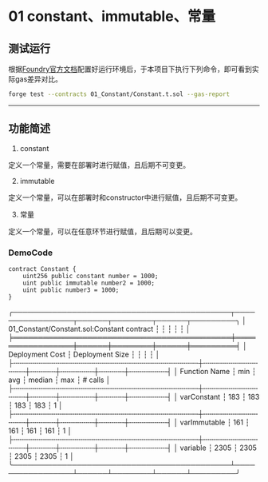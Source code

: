 # 01 constant、immutable、常量

## 测试运行

根据[Foundry官方文档](https://getfoundry.sh/)配置好运行环境后，于本项目下执行下列命令，即可看到实际gas差异对比。

````bash
forge test --contracts 01_Constant/Constant.t.sol --gas-report 
````

----

## 功能简述

1. constant

定义一个常量，需要在部署时进行赋值，且后期不可变更。

2. immutable

定义一个常量，可以在部署时和constructor中进行赋值，且后期不可变更。

3. 常量

定义一个常量，可以在任意环节进行赋值，且后期可以变更。

### DemoCode

````solidity
contract Constant {
    uint256 public constant number = 1000;
    uint public immutable number2 = 1000;
    uint public number3 = 1000;
}
````

╭────────────────────────────────────────────┬─────────────────┬──────┬────────┬──────┬─────────╮
│ 01_Constant/Constant.sol:Constant contract ┆                 ┆      ┆        ┆      ┆         │
╞════════════════════════════════════════════╪═════════════════╪══════╪════════╪══════╪═════════╡
│ Deployment Cost                            ┆ Deployment Size ┆      ┆        ┆      ┆         │
├╌╌╌╌╌╌╌╌╌╌╌╌╌╌╌╌╌╌╌╌╌╌╌╌╌╌╌╌╌╌╌╌╌╌╌╌╌╌╌╌╌╌╌╌┼╌╌╌╌╌╌╌╌╌╌╌╌╌╌╌╌╌┼╌╌╌╌╌╌┼╌╌╌╌╌╌╌╌┼╌╌╌╌╌╌┼╌╌╌╌╌╌╌╌╌┤
│ Function Name                              ┆ min             ┆ avg  ┆ median ┆ max  ┆ # calls │
├╌╌╌╌╌╌╌╌╌╌╌╌╌╌╌╌╌╌╌╌╌╌╌╌╌╌╌╌╌╌╌╌╌╌╌╌╌╌╌╌╌╌╌╌┼╌╌╌╌╌╌╌╌╌╌╌╌╌╌╌╌╌┼╌╌╌╌╌╌┼╌╌╌╌╌╌╌╌┼╌╌╌╌╌╌┼╌╌╌╌╌╌╌╌╌┤
│ varConstant                                ┆ 183             ┆ 183  ┆ 183    ┆ 183  ┆ 1       │
├╌╌╌╌╌╌╌╌╌╌╌╌╌╌╌╌╌╌╌╌╌╌╌╌╌╌╌╌╌╌╌╌╌╌╌╌╌╌╌╌╌╌╌╌┼╌╌╌╌╌╌╌╌╌╌╌╌╌╌╌╌╌┼╌╌╌╌╌╌┼╌╌╌╌╌╌╌╌┼╌╌╌╌╌╌┼╌╌╌╌╌╌╌╌╌┤
│ varImmutable                               ┆ 161             ┆ 161  ┆ 161    ┆ 161  ┆ 1       │
├╌╌╌╌╌╌╌╌╌╌╌╌╌╌╌╌╌╌╌╌╌╌╌╌╌╌╌╌╌╌╌╌╌╌╌╌╌╌╌╌╌╌╌╌┼╌╌╌╌╌╌╌╌╌╌╌╌╌╌╌╌╌┼╌╌╌╌╌╌┼╌╌╌╌╌╌╌╌┼╌╌╌╌╌╌┼╌╌╌╌╌╌╌╌╌┤
│ variable                                   ┆ 2305            ┆ 2305 ┆ 2305   ┆ 2305 ┆ 1       │
╰────────────────────────────────────────────┴─────────────────┴──────┴────────┴──────┴─────────╯
